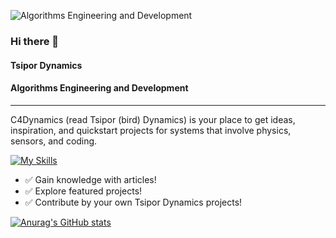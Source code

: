 ![Algorithms Engineering and Development](https://media-exp1.licdn.com/dms/image/C4D16AQEITVCHqjPsJQ/profile-displaybackgroundimage-shrink_350_1400/0/1659384852670?e=1671062400&v=beta&t=p1Sopc1PJ39LOxkOt6bDOhBJPpruXvkMP5QiApSP0uQ)

### Hi there 👋 
#### Tsipor Dynamics
#### Algorithms Engineering and Development
****

C4Dynamics (read Tsipor (bird) Dynamics) is your place to get ideas, inspiration, and quickstart projects for systems that involve physics, sensors, and coding. 


[![My Skills](https://skillicons.dev/icons?i=python,matlab,cpp&theme=dark)](https://skillicons.dev)

* ✅ Gain knowledge with articles!
* ✅ Explore featured projects!
* ✅ Contribute by your own Tsipor Dynamics projects!

[![Anurag's GitHub stats](https://github-readme-stats.vercel.app/api?username=C4dynamics)](https://github.com/anuraghazra/github-readme-stats)


